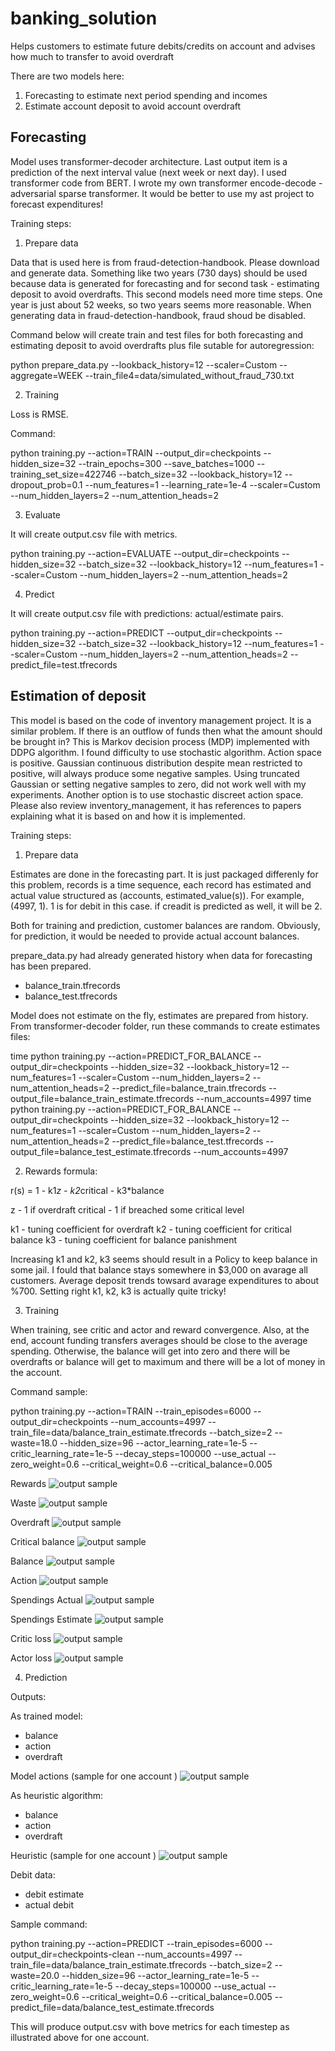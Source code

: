 # banking_solution
Helps customers to estimate future debits/credits on account and advises how much to transfer to avoid overdraft

There are two models here:

1. Forecasting to estimate next period spending and incomes
2. Estimate account deposit to avoid account overdraft

Forecasting
-----------

Model uses transformer-decoder architecture. Last output item is a prediction of the next interval value (next week or next day). I used transformer code from BERT. I wrote my own transformer encode-decode - adversarial sparse transformer. It would be better to use my ast project to forecast expenditures!

Training steps:

1. Prepare data

Data that is used here is from fraud-detection-handbook. Please download and generate data. Something like two years (730 days) should be used because data is generated for forecasting and for second task - estimating deposit to avoid overdrafts. This second models need more time steps. One year is just about 52 weeks, so two years seems more reasonable. When generating data in fraud-detection-handbook, fraud shoud be disabled.

Command below will create train and test files for both forecasting and estimating deposit to avoid overdrafts plus file sutable for autoregression:

python prepare_data.py --lookback_history=12 --scaler=Custom --aggregate=WEEK --train_file4=data/simulated_without_fraud_730.txt

2. Training

Loss is RMSE.

Command:

python training.py --action=TRAIN --output_dir=checkpoints --hidden_size=32 --train_epochs=300 --save_batches=1000 --training_set_size=422746 --batch_size=32 --lookback_history=12 --dropout_prob=0.1 --num_features=1 --learning_rate=1e-4 --scaler=Custom --num_hidden_layers=2 --num_attention_heads=2


3. Evaluate

It will create output.csv file with metrics.

python training.py --action=EVALUATE --output_dir=checkpoints --hidden_size=32 --batch_size=32 --lookback_history=12 --num_features=1 --scaler=Custom --num_hidden_layers=2 --num_attention_heads=2

4. Predict

It will create output.csv file with predictions: actual/estimate pairs.

python training.py --action=PREDICT --output_dir=checkpoints --hidden_size=32 --batch_size=32 --lookback_history=12 --num_features=1 --scaler=Custom --num_hidden_layers=2 --num_attention_heads=2 --predict_file=test.tfrecords

Estimation of deposit
---------------------

This model is based on the code of inventory management project. It is a similar problem. If there is an outflow of funds then what the amount should be brought in? This is Markov decision process (MDP) implemented with DDPG algorithm. I found difficulty to use stochastic algorithm. Action space is positive. Gaussian continuous distribution despite mean restricted to positive, will always produce some negative samples. Using truncated Gaussian or setting negative samples to zero, did not work well with my experiments. Another option is to use stochastic discreet action space. Please also review inventory_management, it has references to papers explaining what it is based on and how it is implemented.

Training steps:

1. Prepare data

Estimates are done in the forecasting part. It is just packaged differenly for this problem, records is a time sequence, each record has estimated and actual value structured as (accounts, estimated_value(s)). For example, (4997, 1). 1 is for debit in this case. if creadit is predicted as well, it will be 2.

Both for training and prediction, customer balances are random. Obviously, for prediction, it would be needed to provide actual account balances.  

prepare_data.py had already generated history when data for forecasting has been prepared.

- balance_train.tfrecords
- balance_test.tfrecords

Model does not estimate on the fly, estimates are prepared from history. From transformer-decoder folder, run these commands to create estimates files:  

time python training.py --action=PREDICT_FOR_BALANCE --output_dir=checkpoints --hidden_size=32 --lookback_history=12 --num_features=1 --scaler=Custom --num_hidden_layers=2 --num_attention_heads=2 --predict_file=balance_train.tfrecords --output_file=balance_train_estimate.tfrecords --num_accounts=4997
time python training.py --action=PREDICT_FOR_BALANCE --output_dir=checkpoints --hidden_size=32 --lookback_history=12 --num_features=1 --scaler=Custom --num_hidden_layers=2 --num_attention_heads=2 --predict_file=balance_test.tfrecords --output_file=balance_test_estimate.tfrecords --num_accounts=4997


2. Rewards formula:

r(s) = 1 - k1*z - k2*critical - k3*balance

z - 1 if overdraft
critical - 1 if breached some critical level

k1 - tuning coefficient for overdraft
k2 - tuning coefficient for critical balance
k3 - tuning coefficient for balance panishment
 
Increasing k1 and k2, k3 seems should result in a Policy to keep balance in some jail. I fould that balance stays somewhere in $3,000 on avarage all customers. Average deposit trends towsard avarage expenditures to about %700. Setting right k1, k2, k3 is actually quite tricky! 


3. Training

When training, see critic and actor and reward convergence. Also, at the end, account funding transfers averages should be close to the average spending. Otherwise, the balance will get into zero and there will be overdrafts or balance will get to maximum and there will be a lot of money in the account.

Command sample:

python training.py --action=TRAIN --train_episodes=6000 --output_dir=checkpoints --num_accounts=4997 --train_file=data/balance_train_estimate.tfrecords --batch_size=2 --waste=18.0 --hidden_size=96 --actor_learning_rate=1e-5 --critic_learning_rate=1e-5 --decay_steps=100000 --use_actual --zero_weight=0.6 --critical_weight=0.6 --critical_balance=0.005

Rewards 
![output sample](samples/curves/balance-maintenance/data_prep_cell_2_output_0.png "rewards")

Waste
![output sample](samples/curves/balance-maintenance/data_prep_cell_3_output_0.png "waste")

Overdraft
![output sample](samples/curves/balance-maintenance/data_prep_cell_4_output_0.png "Overdraft")

Critical balance
![output sample](samples/curves/balance-maintenance/data_prep_cell_5_output_0.png "Critical balance")

Balance
![output sample](samples/curves/balance-maintenance/data_prep_cell_6_output_0.png "Balance")

Action
![output sample](samples/curves/balance-maintenance/data_prep_cell_8_output_0.png "Action")

Spendings Actual
![output sample](samples/curves/balance-maintenance/data_prep_cell_9_output_0.png "Spendings Actual")

Spendings Estimate
![output sample](samples/curves/balance-maintenance/data_prep_cell_10_output_0.png "Spendings Estimate")

Critic loss
![output sample](samples/curves/balance-maintenance/data_prep_cell_11_output_0.png "Critic loss")

Actor loss
![output sample](samples/curves/balance-maintenance/data_prep_cell_12_output_0.png "Actor loss")

4. Prediction

Outputs:

As trained model:
- balance
- action
- overdraft

Model actions (sample for one account )
![output sample](samples/curves/balance-maintenance/data_prep_cell_14_output_1.png "model actions")

As heuristic algorithm:
- balance
- action
- overdraft

Heuristic (sample for one account )
![output sample](samples/curves/balance-maintenance/data_prep_cell_15_output_0.png "heuristic")

Debit data:

- debit estimate
- actual debit

Sample command:

python training.py --action=PREDICT --train_episodes=6000 --output_dir=checkpoints-clean --num_accounts=4997 --train_file=data/balance_train_estimate.tfrecords --batch_size=2 --waste=20.0 --hidden_size=96 --actor_learning_rate=1e-5 --critic_learning_rate=1e-5 --decay_steps=100000 --use_actual --zero_weight=0.6 --critical_weight=0.6 --critical_balance=0.005 --predict_file=data/balance_test_estimate.tfrecords


This will produce output.csv with bove metrics for each timestep as illustrated above for one account.
